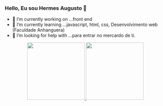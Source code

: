 ### Hello, Eu sou Hermes Augusto 👋


- 🔭 I’m currently working on ...front end
- 🌱 I’m currently learning ...javascript, html, css, Desenvolvimento web (Faculdade Anhanguera)
- 🤔 I’m looking for help with ...para entrar no mercardo de ti.

<div align="center">
  <a href="https://github.com/Hermes-Augusto-Dev/Hermes-Augusto-Dev">
  <img height="180em" src="https://github-readme-stats.vercel.app/api?username=Hermes-Augusto-Dev&show_icons=true&theme=merko&include_all_commits=true&count_private=true"/>
  <img height="180em" src="https://github-readme-stats.vercel.app/api/top-langs/?username=Hermes-Augusto-Dev&layout=compact&langs_count=7&theme=merko"/>
